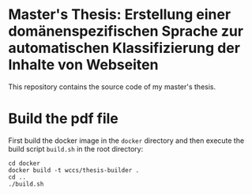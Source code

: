 # Master's Thesis: Erstellung einer domänenspezifischen Sprache zur automatischen Klassifizierung der Inhalte von Webseiten

This repository contains the source code of my master's thesis.

# Build the pdf file
First build the docker image in the `docker` directory and then execute the build script `build.sh` in the root directory:

```
cd docker
docker build -t wccs/thesis-builder .
cd ..
./build.sh
```
